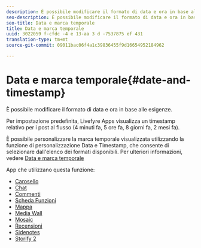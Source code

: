 ```yaml
---
description: È possibile modificare il formato di data e ora in base alle esigenze.
seo-description: È possibile modificare il formato di data e ora in base alle esigenze.
seo-title: Data e marca temporale
title: Data e marca temporale
uuid: 3022059 f-cfdc -4 e 13-aa 3 d -7537875 ef 431
translation-type: tm+mt
source-git-commit: 09011bac06f4a1c39836455f9d16654952184962

---
```



# Data e marca temporale{#date-and-timestamp}

È possibile modificare il formato di data e ora in base alle esigenze.

Per impostazione predefinita, Livefyre Apps visualizza un timestamp relativo per i post al flusso (4 minuti fa, 5 ore fa, 8 giorni fa, 2 mesi fa).

È possibile personalizzare la marca temporale visualizzata utilizzando la funzione di personalizzazione Data e Timestamp, che consente di selezionare dall&#39;elenco dei formati disponibili. Per ulteriori informazioni, vedere [Data e marca temporale](/help/using/c-features-livefyre/c-styling-features/c-date-and-timestamp.md)

App che utilizzano questa funzione:

* [Carosello](/help/using/c-about-apps/c-carousel-app/c-carousel-app.md#c_carousel_app)
* [Chat](/help/using/c-about-apps/c-chat-app/c-chat-app.md#c_chat_app)
* [Commenti](/help/using/c-about-apps/c-comments/c-comments.md)
* [Scheda Funzioni](/help/using/c-about-apps/c-feature-card-app/c-feature-card-app.md#c_feature_card_app)
* [Mappa](/help/using/c-about-apps/c-map-app/c-map-app.md#c_map_app)
* [Media Wall](/help/using/c-about-apps/c-media-wall-app/c-media-wall-app.md#c_media_wall_app)
* [Mosaic](/help/using/c-about-apps/c-mosaic-app/c-mosaic-app.md#c_mosaic_app)
* [Recensioni](/help/using/c-about-apps/c-reviews-app/c-reviews-app.md#c_reviews_app)
* [Sidenotes](/help/using/c-about-apps/c-sidenotes-app/c-sidenotes-app.md#c_sidenotes_app)
* [Storify 2](/help/using/c-about-apps/c-storify2/c-storify2.md#c_storify2)

